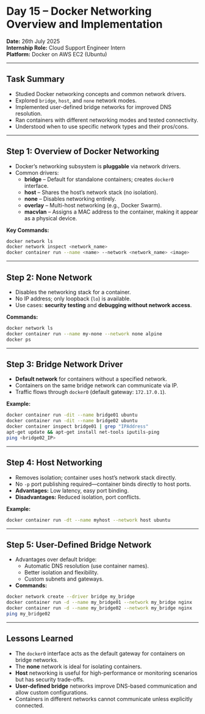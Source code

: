 # Day 15 – Docker Networking Overview and Implementation

**Date:** 26th July 2025  
**Internship Role:** Cloud Support Engineer Intern  
**Platform:** Docker on AWS EC2 (Ubuntu)

---

## Task Summary

- Studied Docker networking concepts and common network drivers.
- Explored `bridge`, `host`, and `none` network modes.
- Implemented user-defined bridge networks for improved DNS resolution.
- Ran containers with different networking modes and tested connectivity.
- Understood when to use specific network types and their pros/cons.

---

## Step 1: Overview of Docker Networking

- Docker’s networking subsystem is **pluggable** via network drivers.
- Common drivers:
  - **bridge** – Default for standalone containers; creates `docker0` interface.
  - **host** – Shares the host’s network stack (no isolation).
  - **none** – Disables networking entirely.
  - **overlay** – Multi-host networking (e.g., Docker Swarm).
  - **macvlan** – Assigns a MAC address to the container, making it appear as a physical device.

**Key Commands:**
```bash
docker network ls
docker network inspect <network_name>
docker container run --name <name> --network <network_name> <image>
```

---

## Step 2: None Network

- Disables the networking stack for a container.
- No IP address; only loopback (`lo`) is available.
- Use cases: **security testing** and **debugging without network access**.

**Commands:**
```bash
docker network ls
docker container run --name my-none --network none alpine
docker ps
```

---

## Step 3: Bridge Network Driver

- **Default network** for containers without a specified network.
- Containers on the same bridge network can communicate via IP.
- Traffic flows through `docker0` (default gateway: `172.17.0.1`).

**Example:**
```bash
docker container run -dit --name bridge01 ubuntu
docker container run -dit --name bridge02 ubuntu
docker container inspect bridge01 | grep "IPAddress"
apt-get update && apt-get install net-tools iputils-ping
ping <bridge02_IP>
```

---

## Step 4: Host Networking

- Removes isolation; container uses host’s network stack directly.
- No `-p` port publishing required—container binds directly to host ports.
- **Advantages:** Low latency, easy port binding.
- **Disadvantages:** Reduced isolation, port conflicts.

**Example:**
```bash
docker container run -dt --name myhost --network host ubuntu
```

---

## Step 5: User-Defined Bridge Network

- Advantages over default bridge:
  - Automatic DNS resolution (use container names).
  - Better isolation and flexibility.
  - Custom subnets and gateways.
- **Commands:**
```bash
docker network create --driver bridge my_bridge
docker container run -d --name my_bridge01 --network my_bridge nginx
docker container run -d --name my_bridge02 --network my_bridge nginx
ping my_bridge02
```

---

## Lessons Learned

- The `docker0` interface acts as the default gateway for containers on bridge networks.
- The **none** network is ideal for isolating containers.
- **Host** networking is useful for high-performance or monitoring scenarios but has security trade-offs.
- **User-defined bridge** networks improve DNS-based communication and allow custom configurations.
- Containers in different networks cannot communicate unless explicitly connected.

